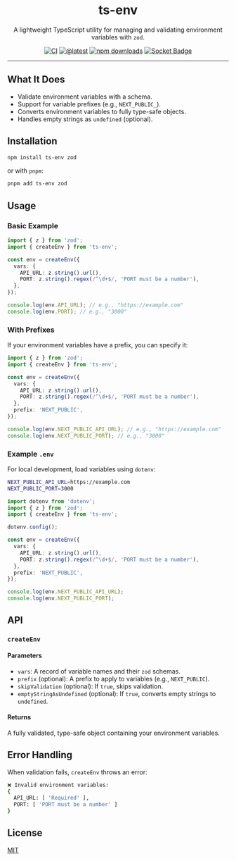 
<div align="center">

# ts-env

A lightweight TypeScript utility for managing and validating environment variables with `zod`.

[![CI](https://github.com/AshGw/ts-env/actions/workflows/ci.yml/badge.svg)](https://github.com/AshGw/ts-env/actions/workflows/ci.yml)
[![@latest](https://img.shields.io/npm/v/@ashgw/ts-env.svg)](https://www.npmjs.com/package/ts-env)
[![npm downloads](https://img.shields.io/npm/dm/@ashgw/ts-env.svg)](https://www.npmjs.com/package/@ashgw/ts-env)
[![Socket Badge](https://socket.dev/api/badge/npm/package/@ashgw/ts-env/1.0.1)](https://socket.dev/npm/package/ts-env/overview/1.40.0)
<hr/>
</div>


## What It Does

- Validate environment variables with a schema.
- Support for variable prefixes (e.g., `NEXT_PUBLIC_`).
- Converts environment variables to fully type-safe objects.
- Handles empty strings as `undefined` (optional).

## Installation

```bash
npm install ts-env zod
```

or with `pnpm`:

```bash
pnpm add ts-env zod
```

## Usage

### Basic Example

```typescript
import { z } from 'zod';
import { createEnv } from 'ts-env';

const env = createEnv({
  vars: {
    API_URL: z.string().url(),
    PORT: z.string().regex(/^\d+$/, 'PORT must be a number'),
  },
});

console.log(env.API_URL); // e.g., "https://example.com"
console.log(env.PORT); // e.g., "3000"
```

### With Prefixes

If your environment variables have a prefix, you can specify it:

```typescript
import { z } from 'zod';
import { createEnv } from 'ts-env';

const env = createEnv({
  vars: {
    API_URL: z.string().url(),
    PORT: z.string().regex(/^\d+$/, 'PORT must be a number'),
  },
  prefix: 'NEXT_PUBLIC',
});

console.log(env.NEXT_PUBLIC_API_URL); // e.g., "https://example.com"
console.log(env.NEXT_PUBLIC_PORT); // e.g., "3000"
```

### Example `.env`

For local development, load variables using `dotenv`:

```bash
NEXT_PUBLIC_API_URL=https://example.com
NEXT_PUBLIC_PORT=3000
```

```typescript
import dotenv from 'dotenv';
import { z } from 'zod';
import { createEnv } from 'ts-env';

dotenv.config();

const env = createEnv({
  vars: {
    API_URL: z.string().url(),
    PORT: z.string().regex(/^\d+$/, 'PORT must be a number'),
  },
  prefix: 'NEXT_PUBLIC',
});

console.log(env.NEXT_PUBLIC_API_URL);
console.log(env.NEXT_PUBLIC_PORT);
```

## API

### `createEnv`

#### Parameters

- `vars`: A record of variable names and their `zod` schemas.
- `prefix` (optional): A prefix to apply to variables (e.g., `NEXT_PUBLIC`).
- `skipValidation` (optional): If `true`, skips validation.
- `emptyStringAsUndefined` (optional): If `true`, converts empty strings to `undefined`.

#### Returns

A fully validated, type-safe object containing your environment variables.

## Error Handling

When validation fails, `createEnv` throws an error:

```bash
❌ Invalid environment variables:
{
  API_URL: [ 'Required' ],
  PORT: [ 'PORT must be a number' ]
}
```

## License

[MIT](./LICENSE)

